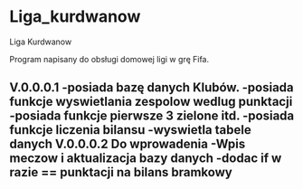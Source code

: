 # Liga_kurdwanow
Liga Kurdwanow





Program napisany do obsługi domowej ligi w grę Fifa. 

V.0.0.0.1
-posiada bazę danych Klubów.
-posiada funkcje wyswietlania zespolow wedlug punktacji
-posiada funkcje pierwsze 3 zielone itd. 
-posiada funkcje liczenia bilansu
-wyswietla tabele danych
V.0.0.0.2
Do wprowadenia
-Wpis meczow i aktualizacja bazy danych
-dodac if w razie == punktacji na bilans bramkowy
-